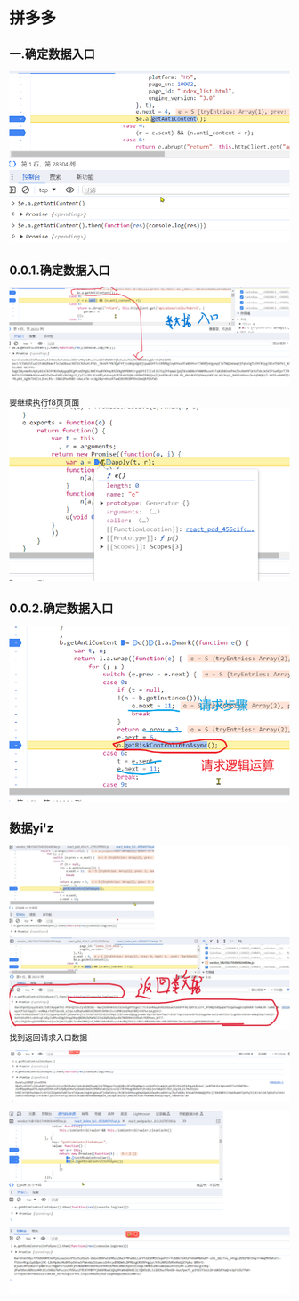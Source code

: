 
# 拼多多

## 一.确定数据入口
![输入图片说明](/imgs/2023-12-27/vO4e28LkpSqG9PXG.png)

## 0.0.1.确定数据入口
![输入图片说明](/imgs/2023-12-27/xSnVc3GI2KEUqS73.png)

要继续执行f8页页面
![输入图片说明](/imgs/2023-12-27/GO6OiZugYchvr4L7.png)


## 0.0.2.确定数据入口
![输入图片说明](/imgs/2023-12-27/CFF2PgSgb8jRiG93.png)

## 数据yi'z
![输入图片说明](/imgs/2023-12-27/OLxypJDkpBXMvDCW.jpeg)
找到返回请求入口数据

![输入图片说明](/imgs/2023-12-27/z4lanzasn0cV1wwy.png)

![输入图片说明](/imgs/2023-12-27/X3kEUHNyn4pOBIa0.jpeg)
<!--stackedit_data:
eyJkaXNjdXNzaW9ucyI6eyJCRkFSOTVyMHBvaVV3bnRRIjp7In
N0YXJ0IjoyMTMsImVuZCI6MTk4LCJ0ZXh0Ijoic3dpdGNoIn19
LCJjb21tZW50cyI6eyJLQ3N3YmxvM0kxcVVVbDZGIjp7ImRpc2
N1c3Npb25JZCI6IkJGQVI5NXIwcG9pVXdudFEiLCJzdWIiOiJn
aDoxMTI1MzExOTgiLCJ0ZXh0Ijoic3dpdGNo55So5rOVIiwiY3
JlYXRlZCI6MTcwMzY1MzIyNjQwNX19LCJoaXN0b3J5IjpbLTE3
ODk2ODM2NDEsMTI0MjA0OTUxMSwxNTk2MzE4NzgwLDMxNDgyOD
c3NSwtMTg0NjczMDI0Miw2ODQyOTk0MTAsLTEyMTE2NzU3MjQs
LTY1MTU0NzM4OSwtNjgzODY4NzE4LDgwOTU5NTA1MCwtMTIzOT
U4MTI1MSwtMjE0NTM3OTg0NiwyMTMyODQxMjk1LDE5OTMxMTU2
NTYsODA0NzkxNTAsLTc4NDU0OTU4MCw4MTg1MjU4NDAsODQ5OT
UyMl19
-->